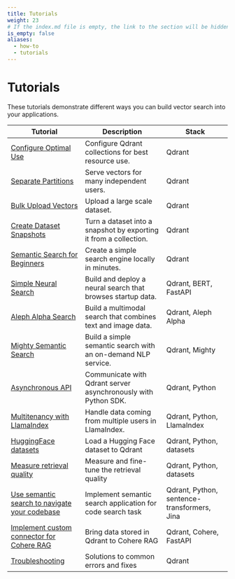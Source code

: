 ```yaml
---
title: Tutorials
weight: 23
# If the index.md file is empty, the link to the section will be hidden from the sidebar
is_empty: false
aliases:
  - how-to
  - tutorials
---
```


# Tutorials 

These tutorials demonstrate different ways you can build vector search into your applications. 

| Tutorial                                                                        | Description                                                       | Stack                                       |   
|---------------------------------------------------------------------------------|-------------------------------------------------------------------|---------------------------------------------|
| [Configure Optimal Use](../tutorials/optimize/)                                 | Configure Qdrant collections for best resource use.               | Qdrant                                      |  
| [Separate Partitions](../tutorials/multiple-partitions/)                        | Serve vectors for many independent users.                         | Qdrant                                      |   
| [Bulk Upload Vectors](../tutorials/bulk-upload/)                                | Upload a large scale dataset.                                     | Qdrant                                      | 
| [Create Dataset Snapshots](../tutorials/create-snapshot/)                       | Turn a dataset into a snapshot by exporting it from a collection. | Qdrant                                      | 
| [Semantic Search for Beginners](../tutorials/search-beginners/)                 | Create a simple search engine locally in minutes.                 | Qdrant                                      | 
| [Simple Neural Search](../tutorials/neural-search/)                             | Build and deploy a neural search that browses startup data.       | Qdrant, BERT, FastAPI                       | 
| [Aleph Alpha Search](../tutorials/aleph-alpha-search/)                          | Build a multimodal search that combines text and image data.      | Qdrant, Aleph Alpha                         | 
| [Mighty Semantic Search](../tutorials/mighty/)                                  | Build a simple semantic search with an on-demand NLP service.     | Qdrant, Mighty                              | 
| [Asynchronous API](../tutorials/async-api/)                                     | Communicate with Qdrant server asynchronously with Python SDK.    | Qdrant, Python                              |
| [Multitenancy with LlamaIndex](../tutorials/llama-index-multitenancy/)          | Handle data coming from multiple users in LlamaIndex.             | Qdrant, Python, LlamaIndex                  |
| [HuggingFace datasets](../tutorials/huggingface-datasets/)                      | Load a Hugging Face dataset to Qdrant                             | Qdrant, Python, datasets                    |
| [Measure retrieval quality](../tutorials/retrieval-quality/)                    | Measure and fine-tune the retrieval quality                       | Qdrant, Python, datasets                    |
| [Use semantic search to navigate your codebase](../tutorials/code-search/)      | Implement semantic search application for code search task        | Qdrant, Python, sentence-transformers, Jina |
| [Implement custom connector for Cohere RAG](../tutorials/cohere-rag-connector/) | Bring data stored in Qdrant to Cohere RAG                         | Qdrant, Cohere, FastAPI                     |
| [Troubleshooting](../tutorials/common-errors/)                                  | Solutions to common errors and fixes                              | Qdrant                                      |
